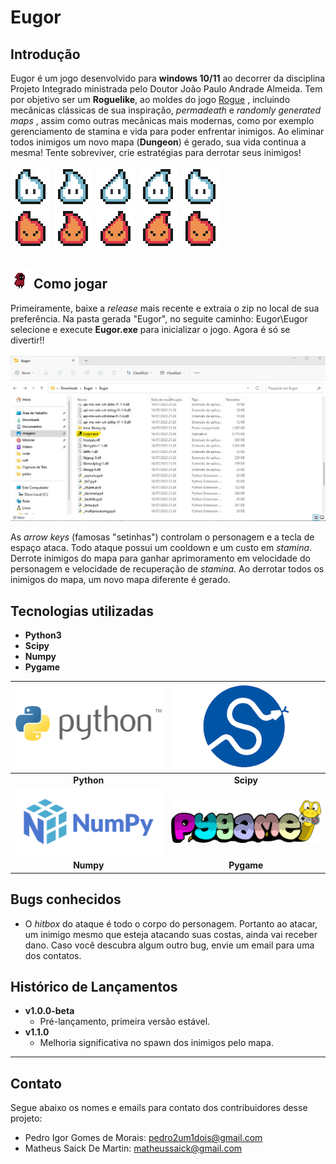 # Eugor


## Introdução

Eugor é um jogo desenvolvido para **windows 10/11** ao decorrer da disciplina Projeto Integrado ministrada pelo Doutor João Paulo Andrade Almeida. Tem por objetivo ser um **Roguelike**, ao moldes do jogo [Rogue](https://store.steampowered.com/app/1443430/Rogue/)  , incluindo mecânicas clássicas de sua inspiração, *permadeath* e *randomly generated maps* , assim como outras mecânicas mais modernas, como por exemplo gerenciamento de  stamina e vida para poder enfrentar inimigos. 
Ao eliminar todos inimigos um novo mapa (**Dungeon**) é gerado, sua vida continua a mesma! Tente sobreviver, crie estratégias para derrotar seus inimigos!

![Image][enemy_not_angry_1] ![Image][enemy_not_angry_2] ![Image][enemy_not_angry_3] ![Image][enemy_not_angry_4] ![Image][enemy_not_angry_gif] \
![Image][enemy_angry_1] ![Image][enemy_angry_2] ![Image][enemy_angry_3] ![Image][enemy_angry_4]  ![Image][enemy_angry_gif]

## ![Image][player_run_small_gif] Como jogar
Primeiramente, baixe a *release* mais recente e extraia o zip no local de sua preferência. Na pasta gerada "Eugor", no seguite caminho: Eugor\Eugor selecione e execute **Eugor.exe** para inicializar o jogo. Agora é só se divertir!!\
\
![Image][comojogar]

As *arrow keys* (famosas "setinhas") controlam o personagem e a tecla de espaço ataca. Todo ataque possui um cooldown e um custo em *stamina*. Derrote inimigos do mapa para ganhar aprimoramento em velocidade do personagem e velocidade de recuperação de *stamina*. Ao derrotar todos os inimigos do mapa, um novo mapa diferente é gerado.

## Tecnologias utilizadas
* **Python3** 
* **Scipy**
* **Numpy**
* **Pygame**

<!--
![Image][pythonlogo]
![Image][scipylogo]
![Image][numpylogo]
![Image][pygamelogo]
-->

| ![Image][pythonlogo] |![Image][scipylogo] | 
|:---:|:---:|
| **Python** | **Scipy** |
| ![Image][numpylogo]| ![Image][pygamelogo] |
| **Numpy** | **Pygame** |

 

## Bugs conhecidos
* O *hitbox* do ataque é todo o corpo do personagem. Portanto ao atacar, um inimigo mesmo que esteja atacando suas costas, ainda vai receber dano.
Caso você descubra algum outro bug, envie um email para uma dos contatos.

## Histórico de Lançamentos 

* **v1.0.0-beta**
    * Pré-lançamento, primeira versão estável.
* **v1.1.0**
    * Melhoria significativa no spawn dos inimigos pelo mapa.

---
## Contato

Segue abaixo os nomes e emails para contato dos contribuidores desse projeto:
* Pedro Igor Gomes de Morais: pedro2um1dois@gmail.com 
* Matheus Saick De Martin: matheussaick@gmail.com

[comojogar]: readmefile/comojogar.jpg

[player_run1]: graphics/player/new/run/run_1.png
[player_run2]: graphics/player/new/run/run_2.png
[player_run3]: graphics/player/new/run/run_3.png
[player_run4]: graphics/player/new/run/run_4.png
[player_run5]: graphics/player/new/run/run_5.png
[player_run6]: graphics/player/new/run/run_6.png
[player_run7]: graphics/player/new/run/run_7.png
[player_run8]: graphics/player/new/run/run_8.png

[player_run_gif]: readmefile/player_run.gif
[player_run_small_gif]: readmefile/player_run_small.gif

[enemy_angry_1]: graphics/monsters/spirit/move/0.png
[enemy_angry_2]: graphics/monsters/spirit/move/1.png
[enemy_angry_3]: graphics/monsters/spirit/move/2.png
[enemy_angry_4]: graphics/monsters/spirit/move/3.png

[enemy_not_angry_1]: graphics/monsters/spirit/idle/0.png
[enemy_not_angry_2]: graphics/monsters/spirit/idle/1.png
[enemy_not_angry_3]: graphics/monsters/spirit/idle/2.png
[enemy_not_angry_4]: graphics/monsters/spirit/idle/3.png

[enemy_not_angry_gif]: readmefile/fantasma_blue_idle.gif
[enemy_angry_gif]: readmefile/fantasma_red_move.gif

[pythonlogo]: readmefile/PythonLogo.png
[scipylogo]: readmefile/scipy.png
[numpylogo]: readmefile/NumPylogo.png
[pygamelogo]: readmefile/pygame_logo.png

<!--- ![Image][player_run1]![Image][player_run2]![Image][player_run3]![Image][player_run4]![Image][player_run5]![Image][player_run6]![Image][player_run7]![Image][player_run8] ![Image][player_run_gif] -->
